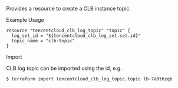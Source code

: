 Provides a resource to create a CLB instance topic.

Example Usage

```hcl
resource "tencentcloud_clb_log_topic" "topic" {
  log_set_id = "${tencentcloud_clb_log_set.set.id}"
  topic_name = "clb-topic"
}
```

Import

CLB log topic can be imported using the id, e.g.

```
$ terraform import tencentcloud_clb_log_topic.topic lb-7a0t6zqb
